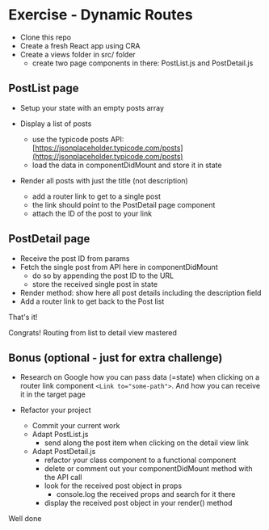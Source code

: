 # Exercise - Dynamic Routes

- Clone this repo
- Create a fresh React app using CRA
- Create a views folder in src/ folder
  - create two page components in there: PostList.js and PostDetail.js

## PostList page

  - Setup your state with an empty posts array
  - Display a list of posts
    - use the typicode posts API: [https://jsonplaceholder.typicode.com/posts](https://jsonplaceholder.typicode.com/posts)
    - load the data in componentDidMount and store it in state

  - Render all posts with just the title (not description)
    - add a router link to get to a single post
    - the link should point to the PostDetail page component
    - attach the ID of the post to your link

## PostDetail page

  - Receive the post ID from params
  - Fetch the single post from API here in componentDidMount
    - do so by appending the post ID to the URL
    - store the received single post in state
  - Render method: show here all post details including the description field
  - Add a router link to get back to the Post list

That's it! 

Congrats! Routing from list to detail view mastered


## Bonus (optional - just for extra challenge)

- Research on Google how you can pass data (=state) when clicking on a router link component `<Link to="some-path">`. And how you can receive it in the target page

- Refactor your project
  - Commit your current work
  - Adapt PostList.js
    - send along the post item when clicking on the detail view link
  - Adapt PostDetail.js
    - refactor your class component to a functional component
    - delete or comment out your componentDidMount method with the API call
    - look for the received post object in props
      - console.log the received props and search for it there
    - display the received post object in your render() method

Well done
